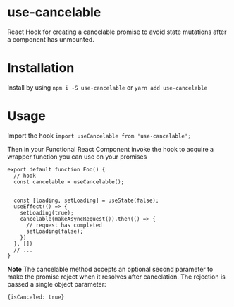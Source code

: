 # use-cancelable

React Hook for creating a cancelable promise to avoid state mutations after a component has unmounted.

# Installation

Install by using
`npm i -S use-cancelable` or `yarn add use-cancelable`

# Usage

Import the hook
`import useCancelable from 'use-cancelable';`

Then in your Functional React Component invoke the hook to acquire a wrapper function you can use on your promises

```
export default function Foo() {
  // hook
  const cancelable = useCancelable();


  const [loading, setLoading] = useState(false);
  useEffect(() => {
    setLoading(true);
    cancelable(makeAsyncRequest()).then(() => {
      // request has completed
      setLoading(false);
    })
  }, [])
  // ...
}

```

**Note** The cancelable method accepts an optional second parameter to make the promise reject when it resolves after cancelation. The rejection is passed a single object parameter:

```
{isCanceled: true}
```